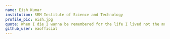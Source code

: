 ```yaml
---
name: Eish Kumar
institution: SRM Institute of Science and Technology
profile_pic: eish.jpg
quote: When I die I wanna be remembered for the life I lived not the money I made
github_user: eaofficial
---
```

